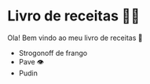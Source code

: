 # Livro de receitas :man_cook:

Ola! Bem vindo ao meu livro de receitas :wave:

- Strogonoff de frango
- Pave :eye:
- Pudin

